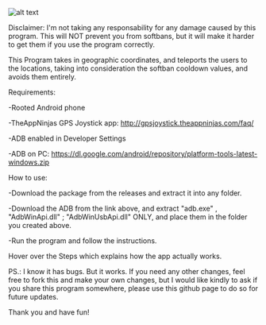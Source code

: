 ![alt text](https://i.imgur.com/sWIJSDH.png)

Disclaimer: I'm not taking any responsability for any damage caused by this program. This will NOT prevent you from softbans, but it will make it harder to get them if you use the program correctly.

This Program takes in geographic coordinates, and teleports the users to the locations, taking into consideration the softban cooldown values, and avoids them entirely.

Requirements:

-Rooted Android phone

-TheAppNinjas GPS Joystick app: http://gpsjoystick.theappninjas.com/faq/

-ADB enabled in Developer Settings

-ADB on PC: https://dl.google.com/android/repository/platform-tools-latest-windows.zip



How to use:

-Download the package from the releases and extract it into any folder.

-Download the ADB from the link above, and extract "adb.exe" , "AdbWinApi.dll" ; "AdbWinUsbApi.dll" ONLY, and place them in the folder you created above.

-Run the program and follow the instructions.


Hover over the Steps which explains how the app actually works.

PS.: I know it has bugs. But it works. If you need any other changes, feel free to fork this and make your own changes, but I would like kindly to ask if you share this program somewhere, please use this github page to do so for future updates.

Thank you and have fun!
